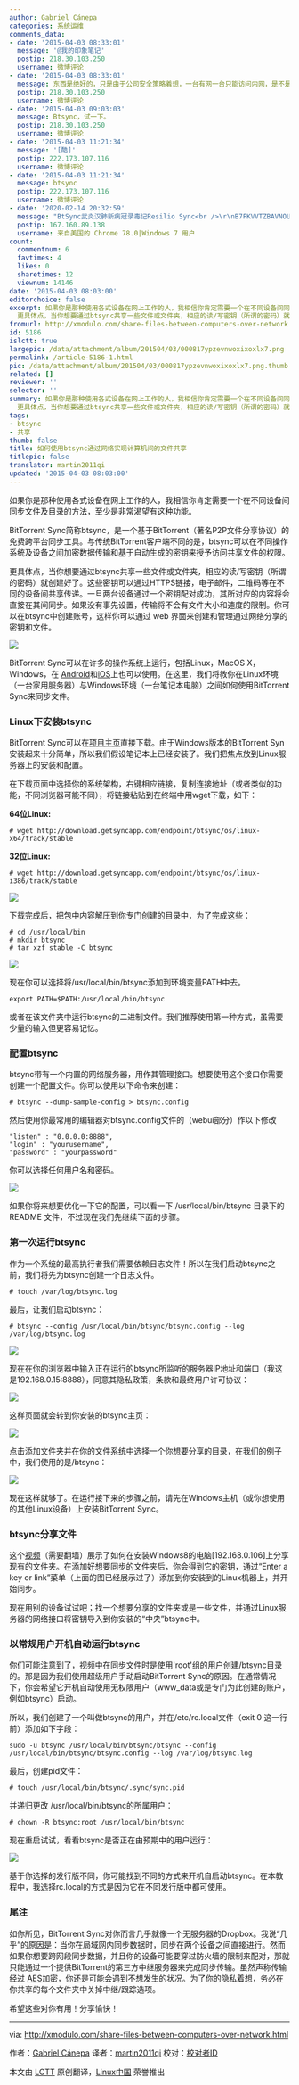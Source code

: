```yaml
---
author: Gabriel Cánepa
categories: 系统运维
comments_data:
- date: '2015-04-03 08:33:01'
  message: '@我的印象笔记'
  postip: 218.30.103.250
  username: 微博评论
- date: '2015-04-03 08:33:01'
  message: 东西是绝好的，只是由于公司安全策略着想，一台有网一台只能访问内网，是不是可以去屎了？
  postip: 218.30.103.250
  username: 微博评论
- date: '2015-04-03 09:03:03'
  message: Btsync，试一下。
  postip: 218.30.103.250
  username: 微博评论
- date: '2015-04-03 11:21:34'
  message: '[酷]'
  postip: 222.173.107.116
  username: 微博评论
- date: '2015-04-03 11:21:34'
  message: btsync
  postip: 222.173.107.116
  username: 微博评论
- date: '2020-02-14 20:32:59'
  message: "BtSync武炎汉肺新病冠录毒记Resilio Sync<br />\r\nB7FKVVTZBAVNOUBWMZFFGF5M4RQHBPPQ2"
  postip: 167.160.89.138
  username: 来自美国的 Chrome 78.0|Windows 7 用户
count:
  commentnum: 6
  favtimes: 4
  likes: 0
  sharetimes: 12
  viewnum: 14146
date: '2015-04-03 08:03:00'
editorchoice: false
excerpt: 如果你是那种使用各式设备在网上工作的人，我相信你肯定需要一个在不同设备间同步文件及目录的方法，至少是非常渴望有这种功能。 BitTorrent Sync简称btsync，是一个基于BitTorrent（著名P2P文件分享协议）的免费跨平台同步工具。与传统BitTorrent客户端不同的是，btsync可以在不同操作系统及设备之间加密数据传输和基于自动生成的密钥来授予访问共享文件的权限。
  更具体点，当你想要通过btsync共享一些文件或文件夹，相应的读/写密钥（所谓的密码）就创建好了。这些密钥可以通过HTTPS链接，电子邮件，二维码等在不同的设备间共享传递。一
fromurl: http://xmodulo.com/share-files-between-computers-over-network.html
id: 5186
islctt: true
largepic: /data/attachment/album/201504/03/000817ypzevnwoxixoxlx7.png
permalink: /article-5186-1.html
pic: /data/attachment/album/201504/03/000817ypzevnwoxixoxlx7.png.thumb.jpg
related: []
reviewer: ''
selector: ''
summary: 如果你是那种使用各式设备在网上工作的人，我相信你肯定需要一个在不同设备间同步文件及目录的方法，至少是非常渴望有这种功能。 BitTorrent Sync简称btsync，是一个基于BitTorrent（著名P2P文件分享协议）的免费跨平台同步工具。与传统BitTorrent客户端不同的是，btsync可以在不同操作系统及设备之间加密数据传输和基于自动生成的密钥来授予访问共享文件的权限。
  更具体点，当你想要通过btsync共享一些文件或文件夹，相应的读/写密钥（所谓的密码）就创建好了。这些密钥可以通过HTTPS链接，电子邮件，二维码等在不同的设备间共享传递。一
tags:
- btsync
- 共享
thumb: false
title: 如何使用btsync通过网络实现计算机间的文件共享
titlepic: false
translator: martin2011qi
updated: '2015-04-03 08:03:00'
---
```


如果你是那种使用各式设备在网上工作的人，我相信你肯定需要一个在不同设备间同步文件及目录的方法，至少是非常渴望有这种功能。


BitTorrent Sync简称btsync，是一个基于BitTorrent（著名P2P文件分享协议）的免费跨平台同步工具。与传统BitTorrent客户端不同的是，btsync可以在不同操作系统及设备之间加密数据传输和基于自动生成的密钥来授予访问共享文件的权限。


更具体点，当你想要通过btsync共享一些文件或文件夹，相应的读/写密钥（所谓的密码）就创建好了。这些密钥可以通过HTTPS链接，电子邮件，二维码等在不同的设备间共享传递。一旦两台设备通过一个密钥配对成功，其所对应的内容将会直接在其间同步。如果没有事先设置，传输将不会有文件大小和速度的限制。你可以在btsync中创建账号，这样你可以通过 web 界面来创建和管理通过网络分享的密钥和文件。


![](/data/attachment/album/201504/03/000817ypzevnwoxixoxlx7.png)


BitTorrent Sync可以在许多的操作系统上运行，包括Linux，MacOS X，Windows，在 [Android](https://play.google.com/store/apps/details?id=com.bittorrent.sync)和[iOS](https://itunes.apple.com/us/app/bittorrent-sync/id665156116)上也可以使用。在这里，我们将教你在Linux环境（一台家用服务器）与Windows环境（一台笔记本电脑）之间如何使用BitTorrent Sync来同步文件。


### Linux下安装btsync


BitTorrent Sync可以在[项目主页](http://www.getsync.com/)直接下载。由于Windows版本的BitTorrent Syn安装起来十分简单，所以我们假设笔记本上已经安装了。我们把焦点放到Linux服务器上的安装和配置。


在下载页面中选择你的系统架构，右键相应链接，复制连接地址（或者类似的功能，不同浏览器可能不同），将链接粘贴到在终端中用wget下载，如下：


**64位Linux:**



```
# wget http://download.getsyncapp.com/endpoint/btsync/os/linux-x64/track/stable 

```

**32位Linux:**



```
# wget http://download.getsyncapp.com/endpoint/btsync/os/linux-i386/track/stable 

```

![](/data/attachment/album/201504/03/000822dz8azutu0aiud787.jpg)


下载完成后，把包中内容解压到你专门创建的目录中，为了完成这些：



```
# cd /usr/local/bin
# mkdir btsync
# tar xzf stable -C btsync 

```

![](/data/attachment/album/201504/03/000829pq2pkqeqzhnprxrp.jpg)


现在你可以选择将/usr/local/bin/btsync添加到环境变量PATH中去。



```
export PATH=$PATH:/usr/local/bin/btsync

```

或者在该文件夹中运行btsync的二进制文件。我们推荐使用第一种方式，虽需要少量的输入但更容易记忆。


### 配置btsync


btsync带有一个内置的网络服务器，用作其管理接口。想要使用这个接口你需要创建一个配置文件。你可以使用以下命令来创建：



```
# btsync --dump-sample-config > btsync.config 

```

然后使用你最常用的编辑器对btsync.config文件的（webui部分）作以下修改



```
"listen" : "0.0.0.0:8888",
"login" : "yourusername",
"password" : "yourpassword"

```

你可以选择任何用户名和密码。


![](/data/attachment/album/201504/03/000830nbmu1ztzcbzcct5t.jpg)


如果你将来想要优化一下它的配置，可以看一下 /usr/local/bin/btsync 目录下的 README 文件，不过现在我们先继续下面的步骤。


### 第一次运行btsync


作为一个系统的最高执行者我们需要依赖日志文件！所以在我们启动btsync之前，我们将先为btsync创建一个日志文件。



```
# touch /var/log/btsync.log 

```

最后，让我们启动btsync：



```
# btsync --config /usr/local/bin/btsync/btsync.config --log /var/log/btsync.log 

```

![](/data/attachment/album/201504/03/000831hvv4l92llzzvlxg5.jpg)


现在在你的浏览器中输入正在运行的btsync所监听的服务器IP地址和端口（我这是192.168.0.15:8888），同意其隐私政策，条款和最终用户许可协议：


![](/data/attachment/album/201504/03/000832gudugmxxuqu0xn4x.jpg)


这样页面就会转到你安装的btsync主页：


![](/data/attachment/album/201504/03/000833reerknn9qnenqir9.jpg)


点击添加文件夹并在你的文件系统中选择一个你想要分享的目录，在我们的例子中，我们使用的是/btsync：


![](/data/attachment/album/201504/03/000835kjgs3rcjbgdrrro6.jpg)


现在这样就够了。在运行接下来的步骤之前，请先在Windows主机（或你想使用的其他Linux设备）上安装BitTorrent Sync。


### btsync分享文件


这个[视频](https://youtu.be/f7kLM0lAqF4)（需要翻墙）展示了如何在安装Windows8的电脑[192.168.0.106]上分享现有的文件夹。在添加好想要同步的文件夹后，你会得到它的密钥，通过“Enter a key or link”菜单（上面的图已经展示过了）添加到你安装到的Linux机器上，并开始同步。


现在用别的设备试试吧；找一个想要分享的文件夹或是一些文件，并通过Linux服务器的网络接口将密钥导入到你安装的“中央”btsync中。


### 以常规用户开机自动运行btsync


你们可能注意到了，视频中在同步文件时是使用'root'组的用户创建/btsync目录的。那是因为我们使用超级用户手动启动BitTorrent Sync的原因。在通常情况下，你会希望它开机自动使用无权限用户（www\_data或是专门为此创建的账户，例如btsync）启动。


所以，我们创建了一个叫做btsync的用户，并在/etc/rc.local文件（exit 0 这一行前）添加如下字段：



```
sudo -u btsync /usr/local/bin/btsync/btsync --config /usr/local/bin/btsync/btsync.config --log /var/log/btsync.log

```

最后，创建pid文件：



```
# touch /usr/local/bin/btsync/.sync/sync.pid 

```

并递归更改 /usr/local/bin/btsync的所属用户：



```
# chown -R btsync:root /usr/local/bin/btsync 

```

现在重启试试，看看btsync是否正在由预期中的用户运行：


![](/data/attachment/album/201504/03/000836ry06x0wdwdf0gvxg.jpg)


基于你选择的发行版不同，你可能找到不同的方式来开机自启动btsync。在本教程中，我选择rc.local的方式是因为它在不同发行版中都可使用。


### 尾注


如你所见，BitTorrent Sync对你而言几乎就像一个无服务器的Dropbox。我说“几乎”的原因是：当你在局域网内同步数据时，同步在两个设备之间直接进行。然而如果你想要跨网段同步数据，并且你的设备可能要穿过防火墙的限制来配对，那就只能通过一个提供BitTorrent的第三方中继服务器来完成同步传输。虽然声称传输经过 [AES加密](http://www.getsync.com/tech-specs)，你还是可能会遇到不想发生的状况。为了你的隐私着想，务必在你共享的每个文件夹中关掉中继/跟踪选项。


希望这些对你有用！分享愉快！




---


via: <http://xmodulo.com/share-files-between-computers-over-network.html>


作者：[Gabriel Cánepa](http://xmodulo.com/author/gabriel) 译者：[martin2011qi](https://github.com/martin2011qi) 校对：[校对者ID](https://github.com/%E6%A0%A1%E5%AF%B9%E8%80%85ID)


本文由 [LCTT](https://github.com/LCTT/TranslateProject) 原创翻译，[Linux中国](http://linux.cn/) 荣誉推出